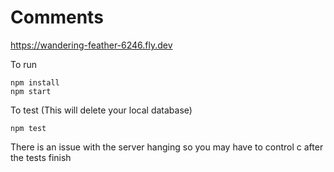 # Comments

https://wandering-feather-6246.fly.dev

To run
```
npm install
npm start
```

To test (This will delete your local database)
```
npm test
```

There is an issue with the server hanging so you may have to control c after the tests finish


